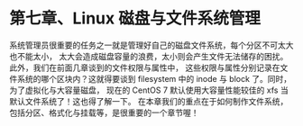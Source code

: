 # 第七章、Linux 磁盘与文件系统管理

系统管理员很重要的任务之一就是管理好自己的磁盘文件系统，每个分区不可太大也不能太小， 太大会造成磁盘容量的浪费，太小则会产生文件无法储存的困扰。此外，我们在前面几章谈到的文件权限与属性中， 这些权限与属性分别记录在文件系统的哪个区块内？这就得要谈到 filesystem 中的 inode 与 block 了。同时，为了虚拟化与大容量磁盘， 现在的 CentOS 7 默认使用大容量性能较佳的 xfs 当默认文件系统了！这也得了解一下。 在本章我们的重点在于如何制作文件系统，包括分区、格式化与挂载等，是很重要的一个章节喔！